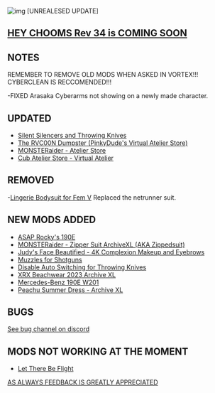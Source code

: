 ![img](https://s11.gifyu.com/images/Cuty-od-Dreams-Logo-YellowUP.png)
[UNREALESED UPDATE]

[HEY CHOOMS Rev 34 is COMING SOON ](https://)
-

NOTES
-

REMEMBER TO REMOVE OLD MODS WHEN ASKED IN VORTEX!!! 
CYBERCLEAN IS RECCOMENDED!!!

-FIXED Arasaka Cyberarms not showing on a newly made character.


UPDATED
-

- [Silent Silencers and Throwing Knives](https://www.nexusmods.com/cyberpunk2077/mods/4070)
- [The RVC00N Dumpster (PinkyDude's Virtual Atelier Store)](https://www.nexusmods.com/cyberpunk2077/mods/5802)
- [MONSTERaider - Atelier Store](https://www.nexusmods.com/cyberpunk2077/mods/7269)
- [Cub Atelier Store - Virtual Atelier](https://www.nexusmods.com/cyberpunk2077/mods/6949)

REMOVED
-

-[Lingerie Bodysuit for Fem V](https://www.nexusmods.com/cyberpunk2077/mods/4746?tab=description) Replaced the netrunner suit.

NEW MODS ADDED 
-

- [ASAP Rocky's 190E](https://www.nexusmods.com/cyberpunk2077/mods/8498?tab=description)
- [MONSTERaider - Zipper Suit ArchiveXL (AKA Zippedsuit)](https://www.nexusmods.com/cyberpunk2077/mods/8484?tab=description)
- [Judy's Face Beautified - 4K Complexion Makeup and Eyebrows](https://www.nexusmods.com/cyberpunk2077/mods/2570)
- [Muzzles for Shotguns](https://www.nexusmods.com/cyberpunk2077/mods/8522?tab=description)
- [Disable Auto Switching for Throwing Knives](https://www.nexusmods.com/cyberpunk2077/mods/5620)
- [XRX Beachwear 2023 Archive XL](https://www.nexusmods.com/cyberpunk2077/mods/8519?tab=description)
- [Mercedes-Benz 190E W201](https://www.nexusmods.com/cyberpunk2077/mods/8521?tab=description)
- [Peachu Summer Dress - Archive XL](https://www.nexusmods.com/cyberpunk2077/mods/8536?tab=description)

BUGS
-

 [See bug channel on discord](https://discord.gg/xZNztPjA2u)
 

MODS NOT WORKING AT THE MOMENT 
-

- [Let There Be Flight](https://www.nexusmods.com/cyberpunk2077/mods/5208)

[AS ALWAYS FEEDBACK IS GREATLY APPRECIATED](https://)
